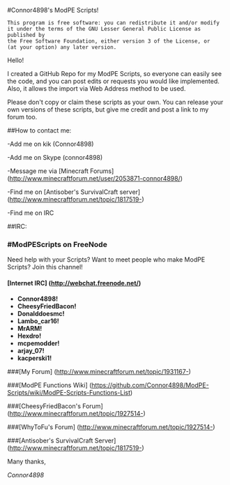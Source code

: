 #Connor4898's ModPE Scripts!

```
This program is free software: you can redistribute it and/or modify
it under the terms of the GNU Lesser General Public License as published by
the Free Software Foundation, either version 3 of the License, or
(at your option) any later version.
```	
Hello!

I created a GitHub Repo for my ModPE Scripts, so everyone can easily see the code, and you can post edits or requests you would like implemented. Also, it allows the import via Web Address method to be used.

Please don't copy or claim these scripts as your own. You can release your own versions of these scripts, but give me credit and post a link to my forum too.

##How to contact me:

-Add me on kik (Connor4898)

-Add me on Skype (connor4898)

-Message me via [Minecraft Forums] (http://www.minecraftforum.net/user/2053871-connor4898/)

-Find me on [Antisober's SurvivalCraft server] (http://www.minecraftforum.net/topic/1817519-)

-Find me on IRC

##IRC:
### #ModPEScripts on FreeNode

Need help with your Scripts? Want to meet people who make ModPE Scripts? Join this channel!

#### [Internet IRC] (http://webchat.freenode.net/)

* __Connor4898!__
* __CheesyFriedBacon!__
* __Donalddoesmc!__
* __Lambo_car16!__
* __MrARM!__
* __Hexdro!__
* __mcpemodder!__
* __arjay_07!__
* __kacperski1!__

###[My Forum] (http://www.minecraftforum.net/topic/1931167-)

###[ModPE Functions Wiki] (https://github.com/Connor4898/ModPE-Scripts/wiki/ModPE-Scripts-Functions-List)

###[CheesyFriedBacon's Forum] (http://www.minecraftforum.net/topic/1927514-)

###[WhyToFu's Forum] (http://www.minecraftforum.net/topic/1927514-)

###[Antisober's SurvivalCraft Server] (http://www.minecraftforum.net/topic/1817519-)

Many thanks,

_Connor4898_
